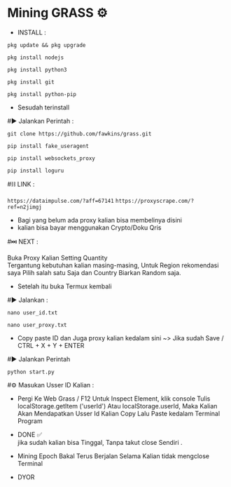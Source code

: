 # Mining GRASS ⚙️



* INSTALL : 


```
pkg update && pkg upgrade
```
```
pkg install nodejs
```
```
pkg install python3
```
```
pkg install git
```
```
pkg install python-pip
```


* Sesudah terinstall 


#▶️ Jalankan Perintah : 

```
git clone https://github.com/fawkins/grass.git
```
```
pip install fake_useragent
```
```
pip install websockets_proxy
```
```
pip install loguru
```




#⛓️ LINK : 


```` https://dataimpulse.com/?aff=67141 ````
```` https://proxyscrape.com/?ref=n2jimgj ````



* Bagi yang belum ada proxy kalian bisa membelinya disini
* kalian bisa bayar menggunakan Crypto/Doku Qris


#⏭️ NEXT : 

Buka Proxy Kalian Setting Quantity  
Tergantung kebutuhan kalian masing-masing, Untuk Region rekomendasi saya Pilih
salah satu Saja dan 
Country Biarkan Random saja. 



* Setelah itu buka Termux kembali 

#▶️ Jalankan : 

```
nano user_id.txt
```
```
nano user_proxy.txt
```

* Copy paste ID dan Juga proxy kalian kedalam sini 
~> Jika sudah Save / CTRL + X + Y + ENTER

 

#▶️ Jalankan Perintah


```
python start.py
```


#⚙️ Masukan Usser ID Kalian : 

* Pergi Ke Web Grass / F12 Untuk Inspect Element, klik console
Tulis localStorage.getItem ('userId') Atau  localStorage.userId,
Maka Kalian Akan Mendapatkan Usser Id Kalian 
Copy Lalu Paste kedalam Terminal Program 

* DONE ✅  
jika sudah kalian bisa Tinggal, Tanpa takut 
close Sendiri .

* Mining Epoch Bakal Terus Berjalan 
Selama Kalian tidak mengclose Terminal 




* DYOR
